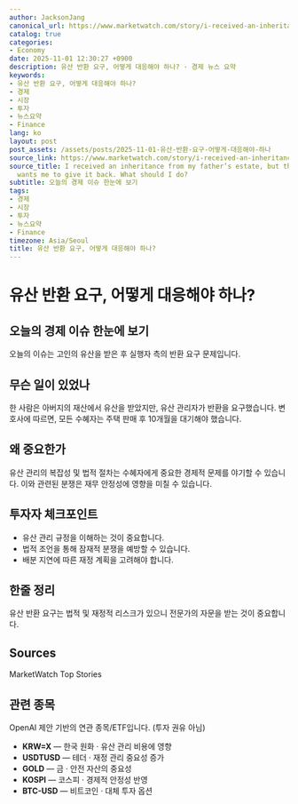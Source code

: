 ```yaml
---
author: JacksonJang
canonical_url: https://www.marketwatch.com/story/i-received-an-inheritance-from-my-fathers-estate-but-the-executor-wants-me-to-give-it-back-what-should-i-do-2e071384?mod=mw_rss_topstories
catalog: true
categories:
- Economy
date: 2025-11-01 12:30:27 +0900
description: 유산 반환 요구, 어떻게 대응해야 하나? · 경제 뉴스 요약
keywords:
- 유산 반환 요구, 어떻게 대응해야 하나?
- 경제
- 시장
- 투자
- 뉴스요약
- Finance
lang: ko
layout: post
post_assets: /assets/posts/2025-11-01-유산-반환-요구-어떻게-대응해야-하나
source_link: https://www.marketwatch.com/story/i-received-an-inheritance-from-my-fathers-estate-but-the-executor-wants-me-to-give-it-back-what-should-i-do-2e071384?mod=mw_rss_topstories
source_title: I received an inheritance from my father’s estate, but the executor
  wants me to give it back. What should I do?
subtitle: 오늘의 경제 이슈 한눈에 보기
tags:
- 경제
- 시장
- 투자
- 뉴스요약
- Finance
timezone: Asia/Seoul
title: 유산 반환 요구, 어떻게 대응해야 하나?
---
```


# 유산 반환 요구, 어떻게 대응해야 하나?

## 오늘의 경제 이슈 한눈에 보기
오늘의 이슈는 고인의 유산을 받은 후 실행자 측의 반환 요구 문제입니다.

## 무슨 일이 있었나
한 사람은 아버지의 재산에서 유산을 받았지만, 유산 관리자가 반환을 요구했습니다. 변호사에 따르면, 모든 수혜자는 주택 판매 후 10개월을 대기해야 했습니다.

## 왜 중요한가
유산 관리의 복잡성 및 법적 절차는 수혜자에게 중요한 경제적 문제를 야기할 수 있습니다. 이와 관련된 분쟁은 재무 안정성에 영향을 미칠 수 있습니다.

## 투자자 체크포인트
- 유산 관리 규정을 이해하는 것이 중요합니다.
- 법적 조언을 통해 잠재적 분쟁을 예방할 수 있습니다.
- 배분 지연에 따른 재정 계획을 고려해야 합니다.

## 한줄 정리
유산 반환 요구는 법적 및 재정적 리스크가 있으니 전문가의 자문을 받는 것이 중요합니다.

## Sources
MarketWatch Top Stories

## 관련 종목
OpenAI 제안 기반의 연관 종목/ETF입니다. (투자 권유 아님)
- **KRW=X** — 한국 원화 · 유산 관리 비용에 영향
- **USDTUSD** — 테더 · 재정 관리 중요성 증가
- **GOLD** — 금 · 안전 자산의 중요성
- **KOSPI** — 코스피 · 경제적 안정성 반영
- **BTC-USD** — 비트코인 · 대체 투자 옵션